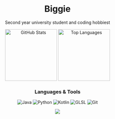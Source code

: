 <div align="center">
  <h1>Biggie</h1>
  
  <p>Second year university student and coding hobbiest</p>
  <div>
    <img src="https://github-readme-stats.vercel.app/api?username=biggiemedium&show_icons=true&theme=tokyonight&hide_border=true&count_private=true&include_all_commits=true" alt="GitHub Stats" height="170"/>
    <img src="https://github-readme-stats.vercel.app/api/top-langs/?username=biggiemedium&layout=compact&theme=tokyonight&hide_border=true&langs_count=8&size_weight=0.5&count_weight=0.5&exclude_repo=CP213" alt="Top Languages" height="170"/>
  </div>
  
  <h3>Languages & Tools</h3>
  <p>
    <img src="https://img.shields.io/badge/java-%23ED8B00.svg?style=for-the-badge&logo=openjdk&logoColor=white" alt="Java"/>
    <img src="https://img.shields.io/badge/python-3670A0?style=for-the-badge&logo=python&logoColor=ffdd54" alt="Python"/>
    <img src="https://img.shields.io/badge/kotlin-%237F52FF.svg?style=for-the-badge&logo=kotlin&logoColor=white" alt="Kotlin"/>
    <img src="https://img.shields.io/badge/GLSL-%23white.svg?style=for-the-badge&logo=opengl&logoColor=white&color=5586A4" alt="GLSL"/>
    <img src="https://img.shields.io/badge/git-%23F05033.svg?style=for-the-badge&logo=git&logoColor=white" alt="Git"/>
  </p>
  
![](https://komarev.com/ghpvc/?username=your-github-biggiemedium)
</div>



<!--
**biggiemedium/biggiemedium** is a ✨ _special_ ✨ repository because its `README.md` (this file) appears on your GitHub profile.



Here are some ideas to get you started:

- Im currently working on Frost Client which was a client I started for fun
- You Cant contact me on Discord @px#7685
